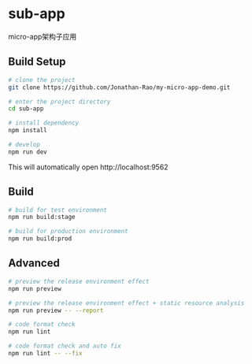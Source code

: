 # sub-app

micro-app架构子应用

## Build Setup

```bash
# clone the project
git clone https://github.com/Jonathan-Rao/my-micro-app-demo.git

# enter the project directory
cd sub-app

# install dependency
npm install

# develop
npm run dev
```

This will automatically open http://localhost:9562

## Build

```bash
# build for test environment
npm run build:stage

# build for production environment
npm run build:prod
```

## Advanced

```bash
# preview the release environment effect
npm run preview

# preview the release environment effect + static resource analysis
npm run preview -- --report

# code format check
npm run lint

# code format check and auto fix
npm run lint -- --fix
```
